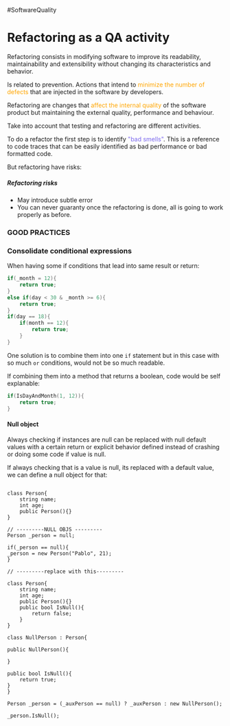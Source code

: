 #SoftwareQuality 

# Refactoring as a QA activity

Refactoring consists in modifying software to improve its readability, maintainability and extensibility without changing its characteristics and behavior. 

Is related to prevention. Actions that intend to <span style="color:orange;">minimize the number of defects</span> that are injected in the software by developers. 

Refactoring are changes that <span style="color:orange;">affect the internal quality</span> of the software product but maintaining the external quality, performance and behaviour. 

Take into account that testing and refactoring are different activities. 

To do a refactor the first step is to identify <span style="color:MediumSlateBlue;">"bad smells"</span>. This is a reference to code traces that can be easily identified as bad performance or bad formatted code. 

But refactoring have risks: 

##### Refactoring risks

* May introduce subtle error
* You can never guaranty once the refactoring is done, all is going to work properly as before. 


### GOOD PRACTICES

### Consolidate conditional expressions

When having some if conditions that lead into same result or return: 

```c
if(_month = 12){
	return true; 
}
else if(day < 30 & _month >= 6){
	return true; 
}
if(day == 18){
	if(month == 12){
		return true; 
	}
}
```

One solution is to combine them into one `if` statement but in this case with so much `or` conditions, would not be so much readable. 

If combining them into a method that returns a boolean, code would be self explanable: 

```C
if(IsDayAndMonth(1, 12)){
	return true; 
}
```

#### Null object

Always checking if instances are null can be replaced with null default values with a certain return or explicit behavior defined instead of crashing or doing some code if value is null. 

If always checking that is a value is null, its replaced with a default value, we can define a null object for that: 

```CSHARP

class Person{
	string name; 
	int age; 
	public Person(){}
}

// ---------NULL OBJS ---------
Person _person = null; 

if(_person == null){
_person = new Person("Pablo", 21);
}

// ---------replace with this---------

class Person{
	string name; 
	int age; 
	public Person(){}
	public bool IsNull(){
		return false; 
	}
}

class NullPerson : Person{

public NullPerson(){

}

public bool IsNull(){
	return true; 
}
}

Person _person = (_auxPerson == null) ? _auxPerson : new NullPerson(); 

_person.IsNull(); 
```